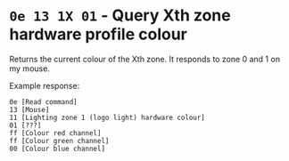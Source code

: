 # `0e 13 1X 01` - Query Xth zone hardware profile colour

Returns the current colour of the Xth zone. It responds to zone 0 and 1 on my mouse.

Example response:

```
0e [Read command]
13 [Mouse]
11 [Lighting zone 1 (logo light) hardware colour]
01 [???]
ff [Colour red channel]
ff [Colour green channel]
00 [Colour blue channel]
```
